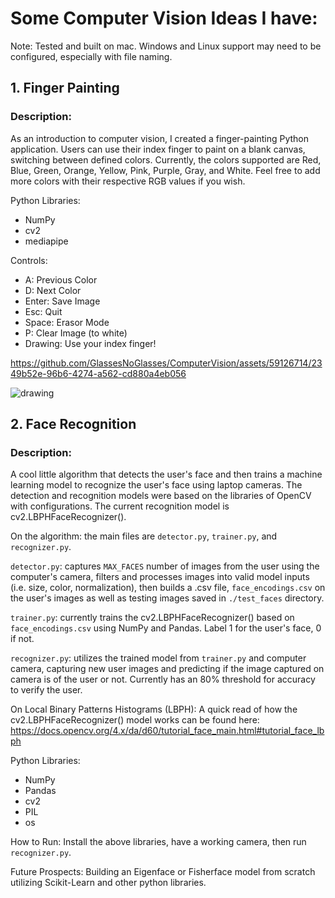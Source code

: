 
# Some Computer Vision Ideas I have:

Note: Tested and built on mac. Windows and Linux support may need to be configured, especially with file naming.

## 1. Finger Painting

### Description:

As an introduction to computer vision, I created a finger-painting Python application. Users can use their index finger to paint on a blank canvas, switching between defined colors. Currently, the colors supported are Red, Blue, Green, Orange, Yellow, Pink, Purple, Gray, and White. Feel free to add more colors with their respective RGB values if you wish.

Python Libraries:
- NumPy
- cv2
- mediapipe

Controls:
- A: Previous Color
- D: Next Color
- Enter: Save Image
- Esc: Quit
- Space: Erasor Mode
- P: Clear Image (to white)
- Drawing: Use your index finger!


https://github.com/GlassesNoGlasses/ComputerVision/assets/59126714/2349b52e-96b6-4274-a562-cd880a4eb056


![drawing](https://github.com/GlassesNoGlasses/ComputerVision/assets/59126714/2476ff8d-e3cb-4f8a-9632-aea15e441957)



## 2. Face Recognition

### Description:

A cool little algorithm that detects the user's face and then trains a machine learning model to recognize the user's face using laptop cameras. The detection and recognition models were based on the libraries of OpenCV with configurations. The current recognition model is cv2.LBPHFaceRecognizer().

On the algorithm: the main files are `detector.py`, `trainer.py`, and `recognizer.py`.

`detector.py`: captures `MAX_FACES` number of images from the user using the computer's camera, filters and processes images into valid model inputs (i.e. size, color, normalization), then builds a .csv file, `face_encodings.csv` on the user's images as well as testing images saved in `./test_faces` directory.

`trainer.py`: currently trains the cv2.LBPHFaceRecognizer() based on `face_encodings.csv` using NumPy and Pandas. Label 1 for the user's face, 0 if not.

`recognizer.py`: utilizes the trained model from `trainer.py` and computer camera, capturing new user images and predicting if the image captured on camera is of the user or not. Currently has an 80% threshold for accuracy to verify the user.

On Local Binary Patterns Histograms (LBPH): A quick read of how the cv2.LBPHFaceRecognizer() model works can be found here: https://docs.opencv.org/4.x/da/d60/tutorial_face_main.html#tutorial_face_lbph


Python Libraries:
- NumPy
- Pandas
- cv2
- PIL
- os

How to Run: Install the above libraries, have a working camera, then run `recognizer.py`.

Future Prospects: Building an Eigenface or Fisherface model from scratch utilizing Scikit-Learn and other python libraries.
